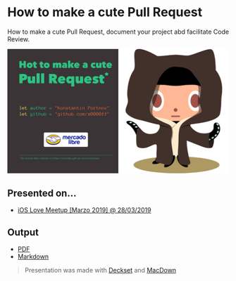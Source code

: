 # How to make a cute Pull Request

How to make a cute Pull Request, document your project abd facilitate Code Review.

![](./cover.png)

## Presented on...

- [iOS Love Meetup [Marzo 2019] @ 28/03/2019](https://www.meetup.com/iOSLove/events/259868546/)

## Output

- [PDF](./How%20to%20make%20a%20cute%20Pull%20Request.pdf)
- [Markdown](./How%20to%20make%20a%20cute%20Pull%20Request.md)

> Presentation was made with [Deckset](https://www.decksetapp.com) and [MacDown](https://macdown.uranusjr.com/)
